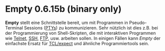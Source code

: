 # Empty 0.6.15b (binary only)

**Empty** stellt eine Schnittstelle bereit, um mit Programmen in
Pseudo-Terminal Sessions
([PTYs](http://de.wikipedia.org/wiki/Pseudoterminal))
zu kommunizieren. Sehr nützlich ist dies z.B. bei der Programmierung von
Shell-Skripten, die mit interaktiven Programmen wie
[Telnet](http://de.wikipedia.org/wiki/Telnet),
[SSH](../dropbear/README.md),
[FTP](http://de.wikipedia.org/wiki/File_Transfer_Protocol),
usw. arbeiten sollen. In einigen Fällen kann *Empty* der einfachste
Ersatz für [TCL/expect](http://expect.nist.gov/)
und ähnliche Programmiertools sein.

